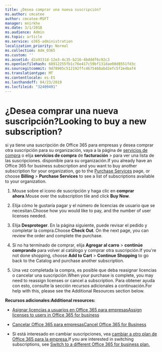 ```yaml
---
title: ¿Desea comprar una nueva suscripción?
ms.author: cmcatee
author: cmcatee-MSFT
manager: mnirkhe
ms.date: 3/1/2018
ms.audience: Admin
ms.topic: article
ms.service: o365-administration
localization_priority: Normal
ms.collection: Adm_O365
ms.custom: ''
ms.assetid: d2a9331d-12e3-4c35-b216-4bdddf6c92c3
ms.openlocfilehash: 68912255fb1c76e417c59bf131dae08d8551fd3c
ms.sourcegitcommit: 9d78905c512192ffc4675468abd2efc5f2e4baf4
ms.translationtype: MT
ms.contentlocale: es-ES
ms.lasthandoff: 04/23/2019
ms.locfileid: "32409491"
---
```

# <a name="looking-to-buy-a-new-subscription"></a><span data-ttu-id="509de-102">¿Desea comprar una nueva suscripción?</span><span class="sxs-lookup"><span data-stu-id="509de-102">Looking to buy a new subscription?</span></span>

<span data-ttu-id="509de-103">si ya tiene una suscripción de Office 365 para empresas y desea comprar otra suscripción para su organización, vaya a la página de [servicios de compra](https://go.microsoft.com/fwlink/p/?linkid=868433) o elija **servicios de compra** de **facturación** \> para ver una lista de las suscripciones. disponible para su organización.</span><span class="sxs-lookup"><span data-stu-id="509de-103">If you already have an Office 365 for business subscription and you want to buy another subscription for your organization, go to the [Purchase Services](https://go.microsoft.com/fwlink/p/?linkid=868433) page, or choose **Billing** \> **Purchase Services** to see a list of subscriptions available to your organization.</span></span> 
  
1. <span data-ttu-id="509de-104">Mouse sobre el icono de suscripción y haga clic en **comprar ahora**.</span><span class="sxs-lookup"><span data-stu-id="509de-104">Mouse over the subscription tile and click **Buy Now**.</span></span>
    
2. <span data-ttu-id="509de-105">Elija cómo le gustaría pagar y el número de licencias de usuario que se necesitan.</span><span class="sxs-lookup"><span data-stu-id="509de-105">Choose how you would like to pay, and the number of user licenses needed.</span></span>
    
3. <span data-ttu-id="509de-106">Elija **Desproteger**. En la página siguiente, puede revisar el pedido y completar la compra.</span><span class="sxs-lookup"><span data-stu-id="509de-106">Choose **Check Out**. On the next page, you can review the order and complete the purchase.</span></span>
    
4. <span data-ttu-id="509de-107">Si no ha terminado de comprar, elija **Agregar al carro** \> **continúe comprando** para volver al catálogo y comprar otra suscripción.</span><span class="sxs-lookup"><span data-stu-id="509de-107">If you're not done shopping, choose **Add to Cart** \> **Continue Shopping** to go back to the Catalog and purchase another subscription.</span></span> 
    
5. <span data-ttu-id="509de-108">Una vez completada la compra, es posible que deba reasignar licencias o cancelar una suscripción.</span><span class="sxs-lookup"><span data-stu-id="509de-108">When your purchase is complete, you may need to reassign licenses or cancel a subscription.</span></span> <span data-ttu-id="509de-109">Para obtener ayuda con esto, consulte la sección recursos adicionales a continuación.</span><span class="sxs-lookup"><span data-stu-id="509de-109">For help with this, please see the Additional Resources section below.</span></span>
    
 <span data-ttu-id="509de-110">**Recursos adicionales:**</span><span class="sxs-lookup"><span data-stu-id="509de-110">**Additional resources:**</span></span>
  
- [<span data-ttu-id="509de-111">Asignar licencias a usuarios en Office 365 para empresas</span><span class="sxs-lookup"><span data-stu-id="509de-111">Assign licenses to users in Office 365 for business</span></span>](https://support.office.com/article/997596b5-4173-4627-b915-36abac6786dc)
    
- [<span data-ttu-id="509de-112">Cancelar Office 365 para empresas</span><span class="sxs-lookup"><span data-stu-id="509de-112">Cancel Office 365 for Business</span></span>](https://support.office.com/article/b1bc0bef-4608-4601-813a-cdd9f746709a)
    
- <span data-ttu-id="509de-113">Si está interesado en cambiar suscripciones, vea [cambiar a otro plan de Office 365 para la empresa.](https://support.office.com/article/73318661-8f33-478b-bcc7-fb8d69dbb22a)</span><span class="sxs-lookup"><span data-stu-id="509de-113">If you are interested in switching subscriptions, see [Switch to a different Office 365 for business plan.](https://support.office.com/article/73318661-8f33-478b-bcc7-fb8d69dbb22a)</span></span>
    

